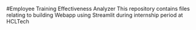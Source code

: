 #Employee Training Effectiveness Analyzer
This repository contains files relating to building Webapp using Streamlit during internship period at HCLTech

